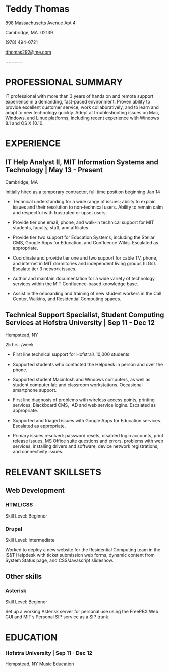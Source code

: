 # Teddy Thomas

898 Massachusetts Avenue Apt 4

Cambridge, MA  02139

(978) 494-0721

tthomas292@me.com

======
# PROFESSIONAL SUMMARY
IT professional with more than 3 years of hands on and remote support experience in a demanding, fast-paced environment. Proven ability to provide excellent customer service, work collaboratively, and to learn and adapt to new technology quickly. Adept at troubleshooting issues on Mac, Windows, and Linux platforms, including recent experience with Windows 8.1 and OS X 10.10. 

# EXPERIENCE
## IT Help Analyst II, MIT Information Systems and Technology | May 13 - Present 

Cambridge, MA

Initially hired as a temporary contractor, full time position beginning Jan 14

* Technical understanding for a wide range of issues; ability to explain issues and their resolution to non-technical users. Ability to remain calm and respectful with frustrated or upset users.

*	Provide tier one email, phone, and walk-in technical support for MIT students, faculty, staff, and affiliates

*	Provide tier two support for Education Systems, including the Stellar CMS, Google Apps for Education, and Confluence Wikis. Escalated as appropriate.

*	Coordinate and provide tier one and two support for cable TV, phone, and internet in MIT dormitories and independent living groups (ILGs). Escalate tier 3 network issues.

*	Author and maintain documentation for a wide variety of technology services within the MIT Confluence-based knowledge base.

*	Assist in the onboarding and training of new student workers in the Call Center, Walkins, and Residential Computing spaces.

## Technical Support Specialist, Student Computing Services at Hofstra University | Sep 11 - Dec 12

Hempstead, NY

25 hrs. /week

*	First line technical support for Hofstra’s 10,000 students

*	Supported students who contacted the Helpdesk in person and over the phone.

* Supported student Macintosh and Windows computers, as well as student computer lab and classroom workstations. Occasional smartphone support.

*	First line diagnosis of problems with wireless access points, printing services, Blackboard CMS,  AD and web service logins. Escalated as appropriate.

*	Supported and triaged issues with Google Apps for Education services. Escalated as appropriate.

*	Primary issues resolved: password resets, disabled login accounts, print release issues, MS Office suite questions and errors, problems with web services, installing drivers and software, device network registrations, and connectivity issues.

# RELEVANT SKILLSETS

## Web Development
### HTML/CSS
Skill Level: Beginner
###	Drupal

Skill Level: Intermediate

Worked to deploy a new website for the Residential Computing team in the IS&T Helpdesk with ticket submission web forms, dynamic content from System Status page, and CSS/Javascript slideshow.

## Other skills
###	Asterisk
Skill Level: Beginner

Set up a working Asterisk server for personal use using the FreePBX Web GUI and MIT’s Personal SIP service as a SIP trunk.

# EDUCATION

### Hofstra University | Sep 11 - Dec 12
Hempstead, NY
Music Education

